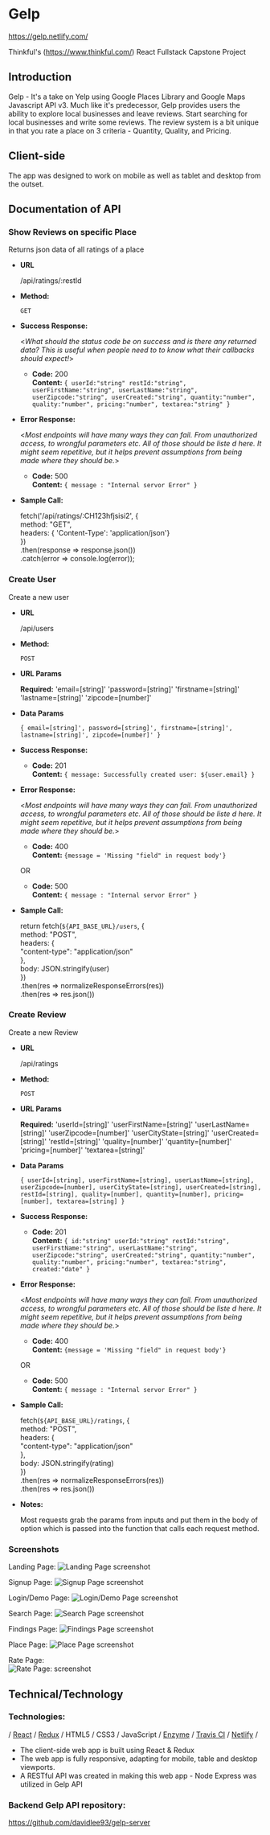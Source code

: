 # Gelp

https://gelp.netlify.com/

Thinkful's (https://www.thinkful.com/) React Fullstack Capstone Project

## Introduction

Gelp - It's a take on Yelp using Google Places Library and Google Maps Javascript API v3. Much like it's predecessor, Gelp provides users the ability to explore local businesses and leave reviews. Start searching for local businesses and write some reviews. The review system is a bit unique in that you rate a place on 3 criteria - Quantity, Quality, and Pricing.

## Client-side

The app was designed to work on mobile as well as tablet and desktop from the outset.

## Documentation of API

### **Show Reviews on specific Place**

Returns json data of all ratings of a place

* **URL**

  /api/ratings/:restId

* **Method:**

  `GET`

- **Success Response:**

  <_What should the status code be on success and is there any returned data? This is useful when people need to to know what their callbacks should expect!_>

  * **Code:** 200 <br />
    **Content:** `{ userId:"string" restId:"string", userFirstName:"string", userLastName:"string", userZipcode:"string", userCreated:"string", quantity:"number", quality:"number", pricing:"number", textarea:"string" }`

- **Error Response:**

  <_Most endpoints will have many ways they can fail. From unauthorized access, to wrongful parameters etc. All of those should be liste d here. It might seem repetitive, but it helps prevent assumptions from being made where they should be._>

  * **Code:** 500 <br />
    **Content:** `{ message : "Internal servor Error" }`

- **Sample Call:**

  fetch('/api/ratings/:CH123hfjsisi2', {<br />
  method: "GET",<br />
  headers: { 'Content-Type': 'application/json'}<br />
  })<br />
  .then(response => response.json())<br />
  .catch(error => console.log(error));<br />

### **Create User**

Create a new user

* **URL**

  /api/users

* **Method:**

  `POST`

* **URL Params**

  **Required:**
  'email=[string]'
  'password=[string]'
  'firstname=[string]'
  'lastname=[string]'
  'zipcode=[number]'

* **Data Params**

  `{ email=[string]', password=[string]', firstname=[string]', lastname=[string]', zipcode=[number]' }`

* **Success Response:**

  * **Code:** 201 <br />
    **Content:** `{ message: Successfully created user: ${user.email} }`

* **Error Response:**

  <_Most endpoints will have many ways they can fail. From unauthorized access, to wrongful parameters etc. All of those should be liste d here. It might seem repetitive, but it helps prevent assumptions from being made where they should be._>

  * **Code:** 400 <br />
    **Content:** `{message = 'Missing "field" in request body'}`

  OR

  * **Code:** 500 <br />
    **Content:** `{ message : "Internal servor Error" }`

* **Sample Call:**

  return fetch(`${API_BASE_URL}/users`, {<br />
  method: "POST",<br />
  headers: {<br />
  "content-type": "application/json"<br />
  },<br />
  body: JSON.stringify(user)<br />
  })<br />
  .then(res => normalizeResponseErrors(res))<br />
  .then(res => res.json())<br />

### **Create Review**

Create a new Review

* **URL**

  /api/ratings

* **Method:**

  `POST`

* **URL Params**

  **Required:**
  'userId=[string]'
  'userFirstName=[string]'
  'userLastName=[string]'
  'userZipcode=[number]'
  'userCityState=[string]'
  'userCreated=[string]'
  'restId=[string]'
  'quality=[number]'
  'quantity=[number]'
  'pricing=[number]'
  'textarea=[string]'

* **Data Params**

  `{ userId=[string], userFirstName=[string], userLastName=[string], userZipcode=[number], userCityState=[string], userCreated=[string], restId=[string], quality=[number], quantity=[number], pricing=[number], textarea=[string] }`

* **Success Response:**

  * **Code:** 201 <br />
    **Content:** `{ id:"string" userId:"string" restId:"string", userFirstName:"string", userLastName:"string", userZipcode:"string", userCreated:"string", quantity:"number", quality:"number", pricing:"number", textarea:"string", created:"date" }`

* **Error Response:**

  <_Most endpoints will have many ways they can fail. From unauthorized access, to wrongful parameters etc. All of those should be liste d here. It might seem repetitive, but it helps prevent assumptions from being made where they should be._>

  * **Code:** 400 <br />
    **Content:** `{message = 'Missing "field" in request body'}`

  OR

  * **Code:** 500 <br />
    **Content:** `{ message : "Internal servor Error" }`

* **Sample Call:**

  fetch(`${API_BASE_URL}/ratings`, {<br />
  method: "POST",<br />
  headers: {<br />
  "content-type": "application/json"<br />
  },<br />
  body: JSON.stringify(rating)<br />
  })<br />
  .then(res => normalizeResponseErrors(res))<br />
  .then(res => res.json())<br />

* **Notes:**

  Most requests grab the params from inputs and put them in the body of option which is passed into the function that calls each request method.

### Screenshots

Landing Page:
![Landing Page screenshot](https://github.com/davidlee93/gelp-client/blob/master/public/Landing%20Page.png)

Signup Page:
![Signup Page screenshot](https://github.com/davidlee93/gelp-client/blob/master/public/signup-page.png)

Login/Demo Page:
![Login/Demo Page screenshot](https://github.com/davidlee93/gelp-client/blob/master/public/login%3Ademo-page.png)

Search Page:
![Search Page screenshot](https://github.com/davidlee93/gelp-client/blob/master/public/Search%20Page.png)

Findings Page:
![Findings Page screenshot](https://github.com/davidlee93/gelp-client/blob/master/public/findings-page.png)

Place Page:
![Place Page screenshot](https://github.com/davidlee93/gelp-client/blob/master/public/place-page.png)

Rate Page:<br />
![Rate Page: screenshot](https://github.com/davidlee93/gelp-client/blob/master/public/Rate%20Page.png)

## Technical/Technology

### Technologies:

/ <a href="https://reactjs.org/">React</a> / <a href="https://redux.js.org/">Redux</a> / HTML5 / CSS3 / JavaScript / <a href="https://github.com/airbnb/enzyme">Enzyme</a> / <a href="https://travis-ci.org/">Travis CI</a> / <a href="https://www.netlify.com/">Netlify</a> /

* The client-side web app is built using React & Redux
* The web app is fully responsive, adapting for mobile, table and desktop viewports.
* A RESTful API was created in making this web app - Node Express was utilized in Gelp API

### Backend Gelp API repository:

https://github.com/davidlee93/gelp-server
